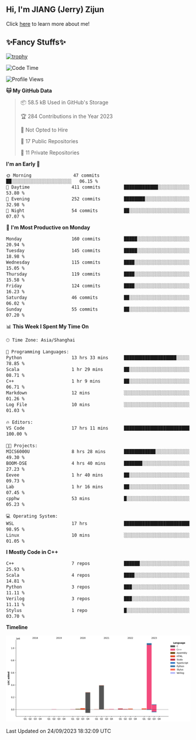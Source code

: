 ## Hi, I'm JIANG (Jerry) Zijun

Click [here](https://jzjerry.github.io/about/) to learn more about me!

## ✨Fancy Stuffs✨
[![trophy](https://github-profile-trophy.vercel.app/?username=jzjerry&theme=onedark)](https://github.com/ryo-ma/github-profile-trophy)
<!--START_SECTION:waka-->
![Code Time](http://img.shields.io/badge/Code%20Time-36%20hrs%2030%20mins-blue)

![Profile Views](http://img.shields.io/badge/Profile%20Views-8-blue)

**🐱 My GitHub Data** 

> 📦 58.5 kB Used in GitHub's Storage 
 > 
> 🏆 284 Contributions in the Year 2023
 > 
> 🚫 Not Opted to Hire
 > 
> 📜 17 Public Repositories 
 > 
> 🔑 11 Private Repositories 
 > 
**I'm an Early 🐤** 

```text
🌞 Morning                47 commits          ██░░░░░░░░░░░░░░░░░░░░░░░   06.15 % 
🌆 Daytime                411 commits         █████████████░░░░░░░░░░░░   53.80 % 
🌃 Evening                252 commits         ████████░░░░░░░░░░░░░░░░░   32.98 % 
🌙 Night                  54 commits          ██░░░░░░░░░░░░░░░░░░░░░░░   07.07 % 
```
📅 **I'm Most Productive on Monday** 

```text
Monday                   160 commits         █████░░░░░░░░░░░░░░░░░░░░   20.94 % 
Tuesday                  145 commits         █████░░░░░░░░░░░░░░░░░░░░   18.98 % 
Wednesday                115 commits         ████░░░░░░░░░░░░░░░░░░░░░   15.05 % 
Thursday                 119 commits         ████░░░░░░░░░░░░░░░░░░░░░   15.58 % 
Friday                   124 commits         ████░░░░░░░░░░░░░░░░░░░░░   16.23 % 
Saturday                 46 commits          ██░░░░░░░░░░░░░░░░░░░░░░░   06.02 % 
Sunday                   55 commits          ██░░░░░░░░░░░░░░░░░░░░░░░   07.20 % 
```


📊 **This Week I Spent My Time On** 

```text
🕑︎ Time Zone: Asia/Shanghai

💬 Programming Languages: 
Python                   13 hrs 33 mins      ████████████████████░░░░░   78.85 % 
Scala                    1 hr 29 mins        ██░░░░░░░░░░░░░░░░░░░░░░░   08.71 % 
C++                      1 hr 9 mins         ██░░░░░░░░░░░░░░░░░░░░░░░   06.71 % 
Markdown                 12 mins             ░░░░░░░░░░░░░░░░░░░░░░░░░   01.26 % 
Log File                 10 mins             ░░░░░░░░░░░░░░░░░░░░░░░░░   01.03 % 

🔥 Editors: 
VS Code                  17 hrs 11 mins      █████████████████████████   100.00 % 

🐱‍💻 Projects: 
MICS6000U                8 hrs 28 mins       ████████████░░░░░░░░░░░░░   49.30 % 
BOOM-DSE                 4 hrs 40 mins       ███████░░░░░░░░░░░░░░░░░░   27.23 % 
Eevee                    1 hr 40 mins        ██░░░░░░░░░░░░░░░░░░░░░░░   09.73 % 
Lab                      1 hr 16 mins        ██░░░░░░░░░░░░░░░░░░░░░░░   07.45 % 
cpphw                    53 mins             █░░░░░░░░░░░░░░░░░░░░░░░░   05.23 % 

💻 Operating System: 
WSL                      17 hrs              █████████████████████████   98.95 % 
Linux                    10 mins             ░░░░░░░░░░░░░░░░░░░░░░░░░   01.05 % 
```

**I Mostly Code in C++** 

```text
C++                      7 repos             ██████░░░░░░░░░░░░░░░░░░░   25.93 % 
Scala                    4 repos             ████░░░░░░░░░░░░░░░░░░░░░   14.81 % 
Python                   3 repos             ███░░░░░░░░░░░░░░░░░░░░░░   11.11 % 
Verilog                  3 repos             ███░░░░░░░░░░░░░░░░░░░░░░   11.11 % 
Stylus                   1 repo              █░░░░░░░░░░░░░░░░░░░░░░░░   03.70 % 
```



**Timeline**

![Lines of Code chart](https://raw.githubusercontent.com/Jzjerry/Jzjerry/main/assets/bar_graph.png)


 Last Updated on 24/09/2023 18:32:09 UTC
<!--END_SECTION:waka-->
